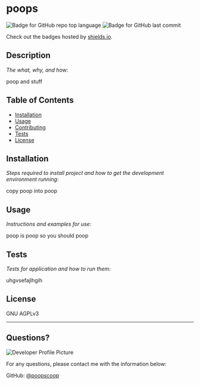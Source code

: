 # poops
  ![Badge for GitHub repo top language](https://img.shields.io/github/languages/top/poopscoop/pooperscooper?style=flat&logo=appveyor) ![Badge for GitHub last commit](https://img.shields.io/github/last-commit/poopscoop/pooperscooper?style=flat&logo=appveyor)
  
  Check out the badges hosted by [shields.io](https://shields.io/).
  
  
  ## Description 
  
  *The what, why, and how:* 
  
  poop and stuff
  ## Table of Contents
  * [Installation](#installation)
  * [Usage](#usage)
  * [Contributing](#contributing)
  * [Tests](#tests)
  * [License](#license)
  
  ## Installation
  
  *Steps required to install project and how to get the development environment running:*
  
  copy poop into poop
  
  ## Usage 
  
  *Instructions and examples for use:*
  
  poop is poop so you should poop
  
  ## Tests
  
  *Tests for application and how to run them:*
  
  uhgvsefajlhgih
  
  ## License
  
  GNU AGPLv3
  
  ---
  
  ## Questions?
  
  ![Developer Profile Picture](https://avatars.githubusercontent.com/u/6242480?v=4) 
  
  For any questions, please contact me with the information below:
 
  GitHub: [@poopscoop](https://api.github.com/users/poopscoop)
  